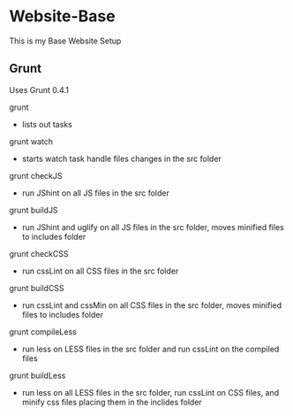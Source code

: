 Website-Base
=====

This is my Base Website Setup


Grunt
-----
Uses Grunt 0.4.1

grunt
- lists out tasks

grunt watch 
- starts watch task handle files changes in the src folder

grunt checkJS
- run JShint on all JS files in the src folder

grunt buildJS
- run JShint and uglify on all JS files in the src folder, moves minified files to includes folder

grunt checkCSS
- run cssLint on all CSS files in the src folder

grunt buildCSS
- run cssLint and cssMin on all CSS files in the src folder, moves minified files to includes folder

grunt compileLess
- run less on LESS files in the src folder and run cssLint on the compiled files

grunt buildLess
- run less on all LESS files in the src folder, run cssLint on CSS files, and minify css files placing them in the inclides folder
